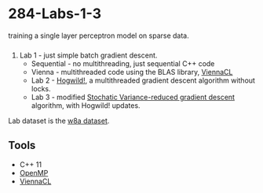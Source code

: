 # 284-Labs-1-3
training a single layer perceptron model on sparse data. 

###

<ol>
  <li>Lab 1 - just simple batch gradient descent.
    <ul>
      <li>Sequential - no multithreading, just sequential C++ code</li>
      <li>Vienna - multithreaded code using the BLAS library, <a href="http://viennacl.sourceforge.net/">ViennaCL</a></li>
  </li>
  <li>Lab 2 - <a href="https://papers.nips.cc/paper/4390-hogwild-a-lock-free-approach-to-parallelizing-stochastic-gradient-descent">Hogwild!</a>, a multithreaded gradient descent algorithm without locks.</li>
  <li>Lab 3 - modified <a href="https://papers.nips.cc/paper/4937-accelerating-stochastic-gradient-descent-using-predictive-variance-reduction.pdf">Stochatic Variance-reduced gradient descent</a> algorithm, with Hogwild! updates.</li>
</ol>

Lab dataset is the [w8a dataset](https://www.csie.ntu.edu.tw/~cjlin/libsvmtools/datasets/binary.html).

## Tools

<ul>
  <li>C++ 11</li>
  <li><a href="https://computing.llnl.gov/tutorials/openMP/">OpenMP</a></li>
  <li><a href="http://viennacl.sourceforge.net/">ViennaCL</a></li>
</ul>
